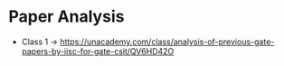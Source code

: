 # Paper Analysis

* Class 1 -> https://unacademy.com/class/analysis-of-previous-gate-papers-by-iisc-for-gate-csit/QV6HD42O
